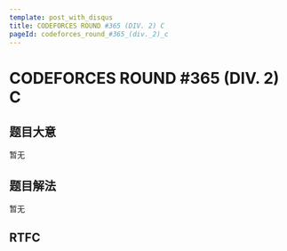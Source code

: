 ```yaml
---
template: post_with_disqus
title: CODEFORCES ROUND #365 (DIV. 2) C
pageId: codeforces_round_#365_(div._2)_c
---
```


# CODEFORCES ROUND #365 (DIV. 2) C
<span id="poem"></span><script>$(function(){$.ajax('/api/poem?rnd='+Date.now()+Math.random()).done(function(data){$('#poem').text(data);});});</script>
## 题目大意
暂无

## 题目解法
暂无

## RTFC

```cpp

```
<div id="__comment"></div>
